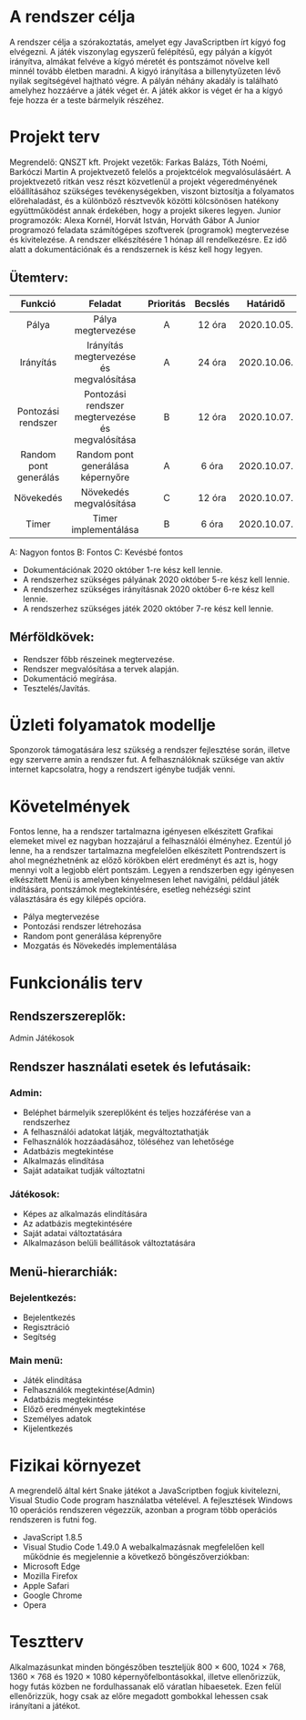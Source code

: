 # A rendszer célja
A rendszer célja a szórakoztatás, amelyet egy JavaScriptben írt kígyó fog elvégezni. A játék viszonylag egyszerű felépítésű, egy pályán a kígyót irányítva, almákat felvéve a kígyó méretét és pontszámot növelve kell minnél tovább életben maradni. A kigyó irányítása a billenytyűzeten lévő nyilak segítségével hajtható végre. A pályán néhány akadály is található amelyhez hozzáérve a játék véget ér. A játék akkor is véget ér ha a kígyó feje hozza ér a teste bármelyik részéhez.
# Projekt terv
Megrendelő: QNSZT kft.
Projekt vezetők: Farkas Balázs, Tóth Noémi, Barkóczi Martin
A projektvezető felelős a projektcélok megvalósulásáért. A projektvezető ritkán vesz részt közvetlenül a projekt végeredményének előállításához szükséges
tevékenységekben, viszont biztosítja a folyamatos előrehaladást, és a különböző résztvevők közötti kölcsönösen hatékony együttműködést annak érdekében,
hogy a projekt sikeres legyen.
Junior programozók: Alexa Kornél, Horvát István, Horváth Gábor
A Junior programozó feladata számítógépes szoftverek (programok) megtervezése és kivitelezése.
A rendszer elkészítésére 1 hónap áll rendelkezésre. Ez idő alatt a dokumentációnak és a rendszernek is kész kell hogy legyen.
## Ütemterv:

|Funkció               | Feladat                                          | Prioritás |	Becslés | Határidő |
|:--------------------:|:------------------------------------------------:|:---------:|:-------:|:-----------:|
|Pálya                 | Pálya megtervezése                               | A         | 12 óra  | 2020.10.05. |
|Irányítás             | Irányítás megtervezése és megvalósítása          | A         | 24 óra  | 2020.10.06. |
|Pontozási rendszer    | Pontozási rendszer megtervezése és megvalósítása | B         | 12 óra  | 2020.10.07. |
|Random pont generálás | Random pont generálása képernyőre                | A         |	6 óra   | 2020.10.07. |
|Növekedés             | Növekedés megvalósítása                          | C         | 12 óra  | 2020.10.07. |
|Timer                 | Timer implementálása                             | B         | 6 óra   | 2020.10.07. |

A: Nagyon fontos
B: Fontos
C: Kevésbé fontos
- Dokumentációnak 2020 október 1-re kész kell lennie.
- A rendszerhez szükséges pályának 2020 október  5-re kész kell lennie.
- A rendszerhez szükséges irányításnak 2020 október  6-re kész kell lennie.
- A rendszerhez szükséges játék 2020 október  7-re kész kell lennie.

## Mérföldkövek:
- Rendszer főbb részeinek megtervezése.
- Rendszer megvalósítása a tervek alapján.
- Dokumentáció megírása.
- Tesztelés/Javítás.

# Üzleti folyamatok modellje
Sponzorok támogatására lesz szükség a rendszer fejlesztése során, illetve egy szerverre amin a rendszer fut. A felhasználóknak szüksége van aktív internet kapcsolatra, hogy a rendszert igénybe tudják venni.

# Követelmények
Fontos lenne, ha a rendszer tartalmazna igényesen elkészitett Grafikai elemeket mivel ez nagyban hozzajárul a felhasználói élményhez. Ezentúl jó lenne, ha a rendszer tartalmazna megfelelően elkészített Pontrendszert is ahol megnézhetnénk az előző körökben elért eredményt és azt is, hogy mennyi volt a legjobb elért pontszám. Legyen a rendszerben egy igényesen elkészített Menü is amelyben kényelmesen lehet navigálni, például játék indítására, pontszámok megtekintésére, esetleg nehézségi szint választására és egy kilépés opcióra.
- Pálya megtervezése
- Pontozási rendszer létrehozása
- Random pont generálása képrenyőre
- Mozgatás és Növekedés implementálása

# Funkcionális terv

## Rendszerszereplők:
Admin
Játékosok

## Rendszer használati esetek és lefutásaik:
	
### Admin:
- Beléphet bármelyik szereplőként és teljes hozzáférése van a rendszerhez
- A felhasználói adatokat látják, megváltoztathatják
- Felhasználók hozzáadásához, töléséhez van lehetősége
- Adatbázis megtekintése
- Alkalmazás elindítása
- Saját adataikat tudják változtatni
	
### Játékosok:
- Képes az alkalmazás elindítására
- Az adatbázis megtekintésére
- Saját adatai változtatására
- Alkalmazáson belüli beállítások változtatására

## Menü-hierarchiák:

### Bejelentkezés:
- Bejelentkezés
- Regisztráció
- Segítség

### Main menü:
- Játék elindítása
- Felhasználók megtekintése(Admin)
- Adatbázis megtekintése
- Előző eredmények megtekintése
- Személyes adatok
- Kijelentkezés

# Fizikai környezet
A megrendelő által kért Snake játékot a JavaScriptben fogjuk kivitelezni, Visual Studio Code program használatba vételével.
A fejlesztések Windows 10 operációs rendszeren végezzük, azonban a program több operációs rendszeren is futni fog.
- JavaScript 1.8.5
- Visual Studio Code 1.49.0
A webalkalmazásnak megfelelően kell működnie és megjelennie a következő böngészőverziókban:
- Microsoft Edge
- Mozilla Firefox
- Apple Safari
- Google Chrome
- Opera

# Tesztterv
Alkalmazásunkat minden böngészőben teszteljük 800 × 600, 1024 × 768, 1360 × 768 és 1920 × 1080 képernyőfelbontásokkal, illetve ellenőrizzük, hogy futás közben ne fordulhassanak elő váratlan hibaesetek. Ezen felül ellenőrizzük, hogy csak az előre megadott gombokkal lehessen csak irányítani a játékot.